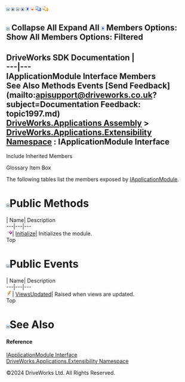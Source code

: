 ![](dotnetimages/collapse.gif) ![](dotnetimages/expand.gif) ![](dotnetimages/collapse.gif) ![](dotnetimages/expand.gif) ![](dotnetimages/drpdown.gif) ![](dotnetimages/drpdown_orange.gif) ![](dotnetimages/copycode.gif) ![](dotnetimages/copycodeHighlight.gif)

![](dotnetimages/collapse.gif) Collapse All Expand All ![](dotnetimages/drpdown.gif) Members Options: Show All  Members Options: Filtered   
---  
DriveWorks SDK Documentation  |   
---|---  
IApplicationModule Interface Members   
See Also Methods Events [Send Feedback](mailto:apisupport@driveworks.co.uk?subject=Documentation Feedback: topic1997.md)  
[DriveWorks.Applications Assembly](topic13.md) > [DriveWorks.Applications.Extensibility Namespace](topic1995.md) : IApplicationModule Interface  
---  
  
Include Inherited Members    


Glossary Item Box

The following tables list the members exposed by [IApplicationModule](topic1997.md).

# ![](dotnetimages/collapse.gif)Public Methods

| Name| Description  
---|---|---  
![ Method](dotnetimages/Method.gif)| [Initialize](topic2002.md)| Initializes the module.   
Top

# ![](dotnetimages/collapse.gif)Public Events

| Name| Description  
---|---|---  
![ Event](dotnetimages/Event.gif)| [ViewsUpdated](topic2003.md)| Raised when views are updated.   
Top

# ![](dotnetimages/collapse.gif)See Also

#### Reference

[IApplicationModule Interface](topic1997.md)   
[DriveWorks.Applications.Extensibility Namespace](topic1995.md)

©2024 DriveWorks Ltd. All Rights Reserved.
